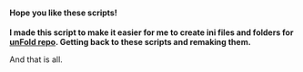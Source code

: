 #### Hope you like these scripts!

**I made this script to make it easier for me to create ini files and folders for [unFold repo](https://github.com/Ruben35/More-Icons-unFold-Rainmeter). Getting back to these scripts and remaking them.**

And that is all. 